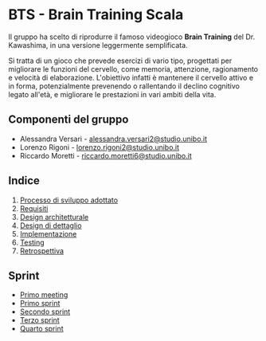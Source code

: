 # BTS - Brain Training Scala

Il gruppo ha scelto di riprodurre il famoso videogioco **Brain Training** del Dr. Kawashima, in una versione leggermente semplificata. 

Si tratta di un gioco che prevede esercizi di vario tipo, progettati per migliorare le funzioni del cervello, come memoria, attenzione, ragionamento e velocità di elaborazione.
L'obiettivo infatti è mantenere il cervello attivo e in forma, potenzialmente prevenendo o rallentando il declino cognitivo legato all'età, e migliorare le prestazioni in vari ambiti della vita. 

## Componenti del gruppo

* Alessandra Versari - alessandra.versari2@studio.unibo.it
* Lorenzo Rigoni - lorenzo.rigoni2@studio.unibo.it
* Riccardo Moretti - riccardo.moretti6@studio.unibo.it

## Indice
1. [Processo di sviluppo adottato](ProcessoDiSviluppoAdottato.md)
2. [Requisiti ](RequirementsSpecification.md)
3. [Design architetturale](DesignArchitetturale.md)
4. [Design di dettaglio](DesignDiDettaglio.md)
5. [Implementazione](Implementazione.md)
6. [Testing](Testing.md)
7. [Retrospettiva](Retrospettiva.md)

## Sprint

* [Primo meeting](process/firstMeeting.md)
* [Primo sprint](process/firstSprint.md)
* [Secondo sprint](process/secondSprint.md)
* [Terzo sprint](process/thirdSprint.md)
* [Quarto sprint](process/fourthSprint.md)
